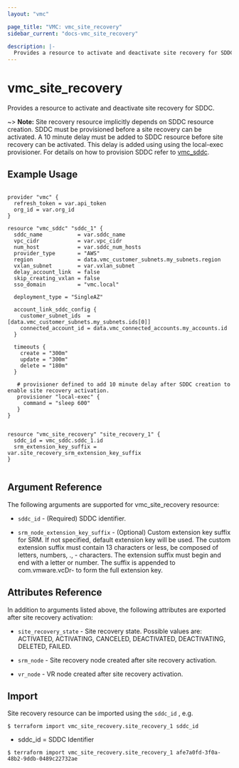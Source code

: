 ```yaml
---
layout: "vmc"

page_title: "VMC: vmc_site_recovery"
sidebar_current: "docs-vmc_site_recovery"

description: |-
  Provides a resource to activate and deactivate site recovery for SDDC.
---
```


# vmc_site_recovery

Provides a resource to activate and deactivate site recovery for SDDC.

~> **Note:** Site recovery resource implicitly depends on SDDC resource creation. SDDC must be provisioned before a site recovery can be activated. 
A 10 minute delay must be added to SDDC resource before site recovery can be activated.
This delay is added using using the local-exec provisioner. For details on how to provision SDDC refer to [vmc_sddc](https://www.terraform.io/docs/providers/vmc/r/sddc.html).

## Example Usage

```hcl

provider "vmc" {
  refresh_token = var.api_token
  org_id = var.org_id
}

resource "vmc_sddc" "sddc_1" {
  sddc_name           = var.sddc_name
  vpc_cidr            = var.vpc_cidr
  num_host            = var.sddc_num_hosts
  provider_type       = "AWS"
  region              = data.vmc_customer_subnets.my_subnets.region
  vxlan_subnet        = var.vxlan_subnet
  delay_account_link  = false
  skip_creating_vxlan = false
  sso_domain          = "vmc.local"

  deployment_type = "SingleAZ"

  account_link_sddc_config {
    customer_subnet_ids  = [data.vmc_customer_subnets.my_subnets.ids[0]]
    connected_account_id = data.vmc_connected_accounts.my_accounts.id
  }

  timeouts {
    create = "300m"
    update = "300m"
    delete = "180m"
  }
  
   # provisioner defined to add 10 minute delay after SDDC creation to enable site recovery activation.
   provisioner "local-exec" {
     command = "sleep 600"     
   } 
}


resource "vmc_site_recovery" "site_recovery_1" {
  sddc_id = vmc_sddc.sddc_1.id
  srm_extension_key_suffix = var.site_recovery_srm_extension_key_suffix
}


```

## Argument Reference

The following arguments are supported for vmc_site_recovery resource:

* `sddc_id` - (Required) SDDC identifier.

* `srm_node_extension_key_suffix` - (Optional) Custom extension key suffix for SRM. If not specified, default extension key will be used. 
The custom extension suffix must contain 13 characters or less, be composed of letters, numbers, ., - characters. 
The extension suffix must begin and end with a letter or number. The suffix is appended to com.vmware.vcDr- to form the full extension key.


## Attributes Reference

In addition to arguments listed above, the following attributes are exported after site recovery activation:

* `site_recovery_state` - Site recovery state. Possible values are: ACTIVATED, ACTIVATING, CANCELED, DEACTIVATED, DEACTIVATING, DELETED, FAILED.

* `srm_node` - Site recovery node created after site recovery activation.

* `vr_node` - VR node created after site recovery activation.

## Import

Site recovery resource can be imported using the `sddc_id` , e.g.

`$ terraform import vmc_site_recovery.site_recovery_1 sddc_id`

- sddc_id = SDDC Identifier

`$ terraform import vmc_site_recovery.site_recovery_1 afe7a0fd-3f0a-48b2-9ddb-0489c22732ae`
